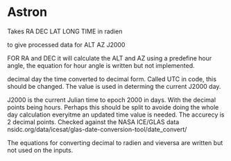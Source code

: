 # Astron

Takes RA DEC LAT LONG TIME in radien

to give processed data for ALT AZ J2000 

FOR RA and DEC it will calculate the ALT and AZ using a predefine hour angle, the equation for hour angle is written but not implemented. 

decimal day the time converted to decimal form. Called UTC in code, this should be changed. The value is used in determing the current J2000 day. 

J2000 is the current Julian time to epoch 2000 in days. With the decimal points being hours. Perhaps this should be split to avoide doing the whole day calculation everyitme an updated time value is needed. The accurecy is 2 decimal points. Checked against the NASA ICE/GLAS data 
	nsidc.org/data/icesat/glas-date-conversion-tool/date_convert/

The equations for converting decimal to radien and vieversa are written but not used on the inputs. 

